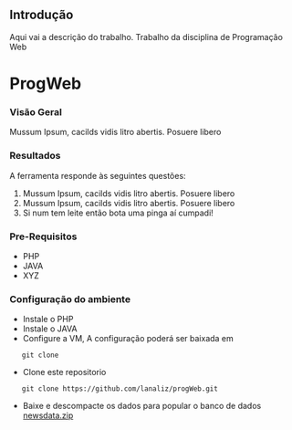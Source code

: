 ## Introdução
Aqui vai a descrição do trabalho.
Trabalho da disciplina de Programação Web

# ProgWeb

### Visão Geral
Mussum Ipsum, cacilds vidis litro abertis. Posuere libero 

### Resultados
A ferramenta responde às seguintes questões:
1. Mussum Ipsum, cacilds vidis litro abertis. Posuere libero 
2. Mussum Ipsum, cacilds vidis litro abertis. Posuere libero  
3. Si num tem leite então bota uma pinga aí cumpadi! 

### Pre-Requisitos
- PHP
- JAVA
- XYZ

### Configuração do ambiente
- Instale o PHP
- Instale o JAVA
- Configure a VM, A configuração poderá ser baixada em
 ```
	git clone 
 ```
- Clone este repositorio
 ```
	git clone https://github.com/lanaliz/progWeb.git 
 ```
- Baixe e descompacte os dados para popular o banco de dados [newsdata.zip](https://d17h27t6h515a5.cloudfront.net/topher/2016/August/57b5f748_newsdata/newsdata.zip) 